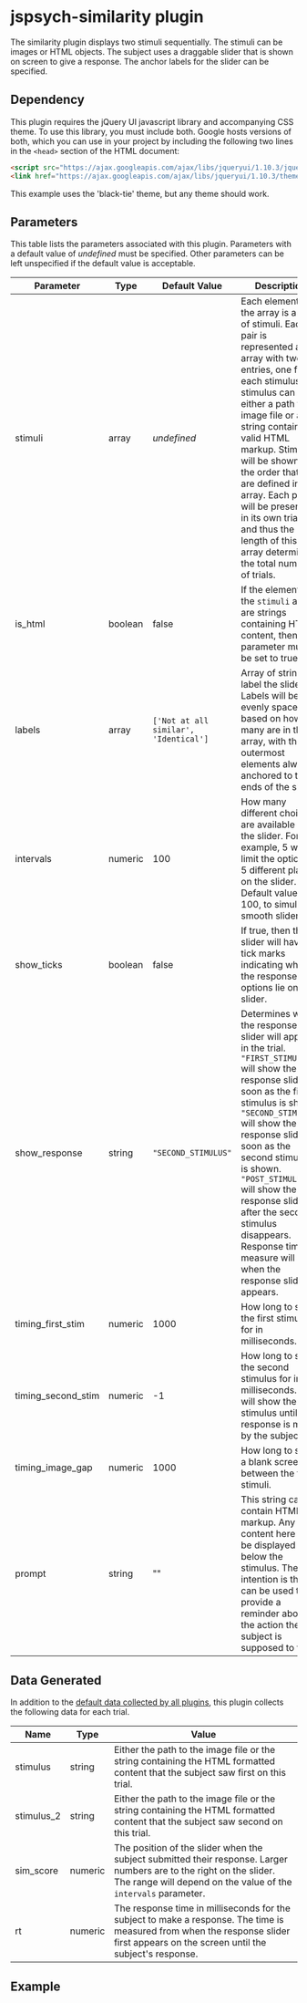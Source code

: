 # jspsych-similarity plugin

The similarity plugin displays two stimuli sequentially. The stimuli can be images or HTML objects. The subject uses a draggable slider that is shown on screen to give a response. The anchor labels for the slider can be specified.

## Dependency

This plugin requires the jQuery UI javascript library and accompanying CSS theme. To use this library, you must include both. Google hosts versions of both, which you can use in your project by including the following two lines in the `<head>` section of the HTML document:

```html
<script src="https://ajax.googleapis.com/ajax/libs/jqueryui/1.10.3/jquery-ui.min.js"></script>
<link href="https://ajax.googleapis.com/ajax/libs/jqueryui/1.10.3/themes/black-tie/jquery-ui.min.css" rel="stylesheet" type="text/css"></link>
```

This example uses the 'black-tie' theme, but any theme should work.

## Parameters

This table lists the parameters associated with this plugin. Parameters with a default value of *undefined* must be specified. Other parameters can be left unspecified if the default value is acceptable.

Parameter | Type | Default Value | Description
----------|------|---------------|------------
stimuli | array | *undefined* | Each element of the array is a pair of stimuli. Each pair is represented as an array with two entries, one for each stimulus. A stimulus can be either a path to an image file or a string containing valid HTML markup. Stimuli will be shown in the order that they are defined in the array. Each pair will be presented in its own trial, and thus the length of this array determines the total number of trials.
is_html | boolean | false | If the elements of the `stimuli` array are strings containing HTML content, then this parameter must be set to true.
labels | array | `['Not at all similar', 'Identical']` | Array of strings to label the slider. Labels will be evenly spaced based on how many are in the array, with the outermost elements always anchored to the ends of the slider.
intervals | numeric | 100 | How many different choices are available on the slider. For example, 5 will limit the options to 5 different places on the slider. Default value is 100, to simulate a smooth slider.
show_ticks | boolean | false | If true, then the slider will have tick marks indicating where the response options lie on the slider.
show_response | string | `"SECOND_STIMULUS"` | Determines when the response slider will appear in the trial. `"FIRST_STIMULUS"` will show the response slider as soon as the first stimulus is shown. `"SECOND_STIMULUS"` will show the response slider as soon as the second stimulus is shown. `"POST_STIMULUS"` will show the response slider after the second stimulus disappears. Response time measure will start when the response slider appears.
timing_first_stim | numeric | 1000 | How long to show the first stimulus for in milliseconds.
timing_second_stim | numeric | -1 |  How long to show the second stimulus for in milliseconds. -1 will show the stimulus until a response is made by the subject.
timing_image_gap | numeric | 1000 | How long to show a blank screen in between the two stimuli.
prompt | string | "" | This string can contain HTML markup. Any content here will be displayed below the stimulus. The intention is that it can be used to provide a reminder about the action the subject is supposed to take.


## Data Generated

In addition to the [default data collected by all plugins](overview#datacollectedbyplugins), this plugin collects the following data for each trial.

Name | Type | Value
-----|------|------
stimulus | string | Either the path to the image file or the string containing the HTML formatted content that the subject saw first on this trial.
stimulus_2 | string | Either the path to the image file or the string containing the HTML formatted content that the subject saw second on this trial.
sim_score | numeric | The position of the slider when the subject submitted their response. Larger numbers are to the right on the slider. The range will depend on the value of the `intervals` parameter.
rt | numeric | The response time in milliseconds for the subject to make a response. The time is measured from when the response slider first appears on the screen until the subject's response.

## Example
